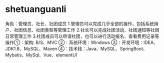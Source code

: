 # shetuanguanli
角色：管理员、社长、社团成员 1.管理员可以完成几乎全部的操作，包括系统用户、社团信息、社团类型等管理工作 2.社长可以完成社团活动、社团通知等社团日常管理工作 3.社团成员可以申请社团，也可以进行活动报名、查看费用记录等操作①：架构: B/S、MVC ②：系统环境：Windows ③：开发环境：IDEA、JDK1.8、MySQL、Maven ④：技术栈：Java、MySQL、SpringBoot、Mybatis、MySql、Vue、elementUI
